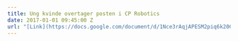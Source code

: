 ```yaml
---
title: Ung kvinde overtager posten i CP Robotics
date: 2017-01-01 09:45:00 Z
url: "[Link](https://docs.google.com/document/d/1Nce3rAqjAPESM2piq6k20GMLLvL5Gqt7jN50wGo--8A/edit?usp=sharing)"
---
```


